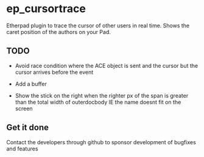# ep_cursortrace
Etherpad plugin to trace the cursor of other users in real time. Shows the caret position of the authors on your Pad.

## TODO

* Avoid race condition where the ACE object is sent and the cursor but the cursor arrives before the event

* Add a buffer

* Show the stick on the right when the righter px of the span is greater than the total width of outerdocbody IE the name doesnt fit on the screen

## Get it done

Contact the developers through github to sponsor development of bugfixes and features
